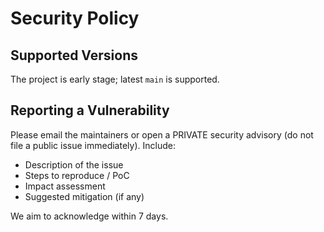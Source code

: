 # Security Policy

## Supported Versions
The project is early stage; latest `main` is supported.

## Reporting a Vulnerability
Please email the maintainers or open a PRIVATE security advisory (do not file a public issue immediately).
Include:
- Description of the issue
- Steps to reproduce / PoC
- Impact assessment
- Suggested mitigation (if any)

We aim to acknowledge within 7 days.
